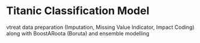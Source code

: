 # Titanic Classification Model

vtreat data preparation (Imputation, Missing Value Indicator, Impact Coding) along with BoostARoota (Boruta) and ensemble modelling

